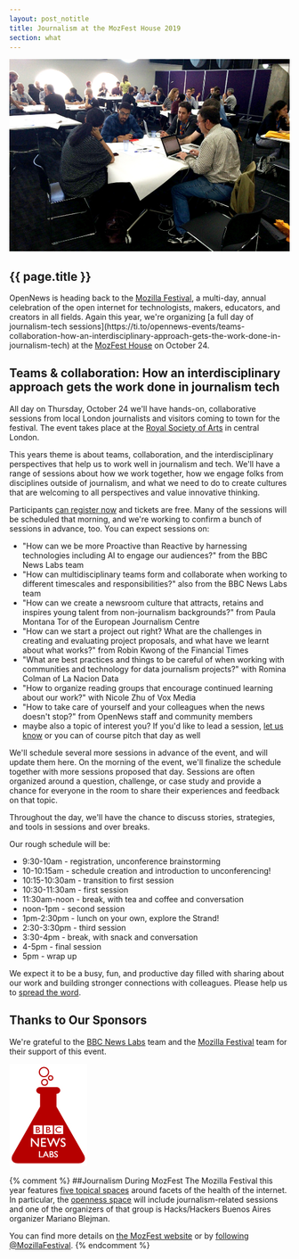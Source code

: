 ```yaml
---
layout: post_notitle
title: Journalism at the MozFest House 2019
section: what
---
```

<img src="/media/img/mozfest2015_01.jpg" class="topline">

<h2>{{ page.title }}</h2>
<p class="bodybig"> OpenNews is heading back to the <a href="https://mozillafestival.org/">Mozilla Festival</a>, a multi-day, annual celebration of the open internet for technologists, makers, educators, and creators in all fields. Again this year, we're organizing [a full day of journalism-tech sessions](https://ti.to/opennews-events/teams-collaboration-how-an-interdisciplinary-approach-gets-the-work-done-in-journalism-tech) at the <a href="https://mozillafestival.org/house">MozFest House</a> on October 24.

## Teams & collaboration: How an interdisciplinary approach gets the work done in journalism tech
All day on Thursday, October 24 we'll have hands-on, collaborative sessions from local London journalists and visitors coming to town for the festival. The event takes place at the [Royal Society of Arts](https://www.google.com/maps/place/RSA+House/@51.5093702,-0.1248943,17z/data=!3m1!4b1!4m5!3m4!1s0x487604c9572d71f1:0xc61aaa0727953544!8m2!3d51.5093669!4d-0.1227056) in central London.

This years theme is about teams, collaboration, and the interdisciplinary perspectives that help us to work well in journalism and tech. We'll have a range of sessions about how we work together, how we engage folks from disciplines outside of journalism, and what we need to do to create cultures that are welcoming to all perspectives and value innovative thinking.

Participants [can register now](https://ti.to/opennews-events/teams-collaboration-how-an-interdisciplinary-approach-gets-the-work-done-in-journalism-tech) and tickets are free. Many of the sessions will be scheduled that morning, and we're working to confirm a bunch of sessions in advance, too. You can expect sessions on:

* "How can we be more Proactive than Reactive by harnessing technologies including AI to engage our audiences?" from the BBC News Labs team
* "How can multidisciplinary teams form and collaborate when working to different timescales and responsibilities?" also from the BBC News Labs team
* "How can we create a newsroom culture that attracts, retains and inspires young talent from non-journalism backgrounds?" from Paula Montana Tor of the European Journalism Centre
* "How can we start a project out right? What are the challenges in creating and evaluating project proposals, and what have we learnt about what works?" from Robin Kwong of the Financial Times
* "What are best practices and things to be careful of when working with communities and technology for data journalism projects?" with Romina Colman of La Nacion Data
* "How to organize reading groups that encourage continued learning about our work?" with Nicole Zhu of Vox Media
* "How to take care of yourself and your colleagues when the news doesn't stop?" from OpenNews staff and community members
* maybe also a topic of interest you? If you'd like to lead a session, [let us know](mailto:erika@opennews.org) or you can of course pitch that day as well

We'll schedule several more sessions in advance of the event, and will update them here. On the morning of the event, we'll finalize the schedule together with more sessions proposed that day. Sessions are often organized around a question, challenge, or case study and provide a chance for everyone in the room to share their experiences and feedback on that topic. 

Throughout the day, we'll have the chance to discuss stories, strategies, and tools in sessions and over breaks.

Our rough schedule will be:

* 9:30-10am - registration, unconference brainstorming
* 10-10:15am - schedule creation and introduction to unconferencing!
* 10:15-10:30am - transition to first session
* 10:30-11:30am - first session
* 11:30am-noon - break, with tea and coffee and conversation
* noon-1pm - second session
* 1pm-2:30pm - lunch on your own, explore the Strand!
* 2:30-3:30pm - third session
* 3:30-4pm - break, with snack and conversation
* 4-5pm - final session
* 5pm - wrap up

We expect it to be a busy, fun, and productive day filled with sharing about our work and building stronger connections with colleagues. Please help us to [spread the word](https://ti.to/opennews-events/teams-collaboration-how-an-interdisciplinary-approach-gets-the-work-done-in-journalism-tech).

## Thanks to Our Sponsors
We're grateful to the [BBC News Labs](http://bbcnewslabs.co.uk/) team and the [Mozilla Festival](https://mozillafestival.org) team for their support of this event.

<a href="http://bbcnewslabs.co.uk/"><img src="/media/img/BBCNewsLabsLogo.jpg" alt="BBC News Labs logo"></a>

{% comment %}
##Journalism During MozFest
The Mozilla Festival this year features [five topical spaces](https://mozillafestival.org/spaces) around facets of the health of the internet. In particular, the [openness space](https://mozillafestival.org/spaces#Openness) will include journalism-related sessions and one of the organizers of that group is Hacks/Hackers Buenos Aires organizer Mariano Blejman.

You can find more details on [the MozFest website](https://mozillafestival.org) or by [following @MozillaFestival](https://twitter.com/mozillafestival).
{% endcomment %}
